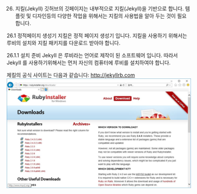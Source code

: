 26. 지킬(JekyII)
깃허브의 깃페이지는 내부적으로 지킬(Jekyll)을 기반으로 합니다. 템플릿 및 디자인등의 다양한 작업을 위해서는 지킬의 사용법을 알아 두는 것이 필요합니다.

26.1 정적페이지 생성기
지킬은 정적 페이지 생성기 입니다. 지킬을 사용하기 위해서는 루비의 설치와 지킬 패키지를 다운로드 받아야 합니다.

26.1.1 설치 준비
JekyII 은 루비라는 언어로 제작이 된 소프트웨어 입니다. 따라서 JekyII 를 사용하기위해서는 먼저 자신의 컴퓨터에 루비를 설치하여야 합니다.

제킬의 공식 사이트는 다음과 같습니다:
http://jekyllrb.com
![ruby](./img/ruby.jpg)